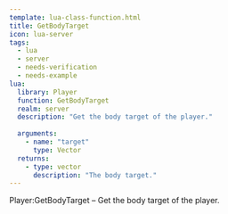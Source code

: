 ```yaml
---
template: lua-class-function.html
title: GetBodyTarget
icon: lua-server
tags:
  - lua
  - server
  - needs-verification
  - needs-example
lua:
  library: Player
  function: GetBodyTarget
  realm: server
  description: "Get the body target of the player."
  
  arguments:
    - name: "target"
      type: Vector
  returns:
    - type: vector
      description: "The body target."
---
```


<div class="lua__search__keywords">
Player:GetBodyTarget &#x2013; Get the body target of the player.
</div>
